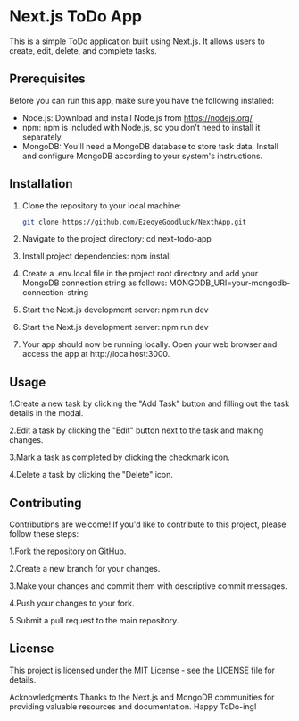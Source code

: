 # Next.js ToDo App

This is a simple ToDo application built using Next.js. It allows users to create, edit, delete, and complete tasks.

## Prerequisites

Before you can run this app, make sure you have the following installed:

- Node.js: Download and install Node.js from https://nodejs.org/
- npm: npm is included with Node.js, so you don't need to install it separately.
- MongoDB: You'll need a MongoDB database to store task data. Install and configure MongoDB according to your system's instructions.

## Installation

1. Clone the repository to your local machine:

   ```bash
   git clone https://github.com/EzeoyeGoodluck/NexthApp.git

2. Navigate to the project directory:
    cd next-todo-app
   
4. Install project dependencies:
    npm install
   
5. Create a .env.local file in the project root directory and add your MongoDB connection string as follows:
  MONGODB_URI=your-mongodb-connection-string

6. Start the Next.js development server:
 npm run dev

7. Start the Next.js development server:
 npm run dev

8. Your app should now be running locally. Open your web browser and access the app at http://localhost:3000.

 ##  Usage
1.Create a new task by clicking the "Add Task" button and filling out the task details in the modal.

2.Edit a task by clicking the "Edit" button next to the task and making changes.

3.Mark a task as completed by clicking the checkmark icon.

4.Delete a task by clicking the "Delete" icon.
   
## Contributing
Contributions are welcome! If you'd like to contribute to this project, please follow these steps:

1.Fork the repository on GitHub.

2.Create a new branch for your changes.

3.Make your changes and commit them with descriptive commit messages.

4.Push your changes to your fork.

5.Submit a pull request to the main repository.

## License
This project is licensed under the MIT License - see the LICENSE file for details.

Acknowledgments
Thanks to the Next.js and MongoDB communities for providing valuable resources and documentation.
Happy ToDo-ing!



